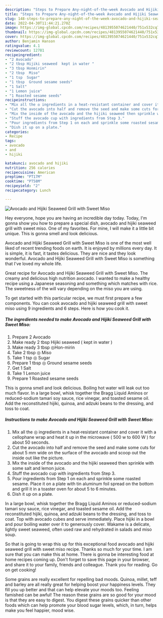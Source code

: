 ```yaml
---
description: "Steps to Prepare Any-night-of-the-week Avocado and Hijiki Seaweed Grill with Sweet Miso"
title: "Steps to Prepare Any-night-of-the-week Avocado and Hijiki Seaweed Grill with Sweet Miso"
slug: 148-steps-to-prepare-any-night-of-the-week-avocado-and-hijiki-seaweed-grill-with-sweet-miso
date: 2022-04-30T11:44:21.270Z
image: https://img-global.cpcdn.com/recipes/4813955074621440/751x532cq70/avocado-and-hijiki-seaweed-grill-with-sweet-miso-recipe-main-photo.jpg
thumbnail: https://img-global.cpcdn.com/recipes/4813955074621440/751x532cq70/avocado-and-hijiki-seaweed-grill-with-sweet-miso-recipe-main-photo.jpg
cover: https://img-global.cpcdn.com/recipes/4813955074621440/751x532cq70/avocado-and-hijiki-seaweed-grill-with-sweet-miso-recipe-main-photo.jpg
author: Benjamin Hanson
ratingvalue: 4.1
reviewcount: 12781
recipeingredient:
- "2 Avocado"
- "2 tbsp Hijiki seaweed  kept in water "
- "3 tbsp Honmirin"
- "2 tbsp  Miso"
- "1 tsp  Sugar"
- "1 tbsp  Ground sesame seeds"
- "1 Salt"
- "1 Lemon juice"
- "1 Roasted sesame seeds"
recipeinstructions:
- "Mix all the ◎ ingredients in a heat‐resistant container and cover it with a cellophane wrap and heat it up in the microwave ( 500 w to 600 W ) for about 50 seconds."
- "Cut the avocado into half and remove the seed and make some cuts for about 5 mm wide on the surface of the avocado and scoop out the inside out like the picture."
- "Mix the inside of the avocado and the hijiki seaweed then sprinkle with some salt and lemon juice."
- "Stuff the avocado cup with ingredients from Step 3."
- "Pour ingredients from Step 1 on each and sprinkle some roasted sesame. Place it on a plate with tin aluminum foil spread on the bottom and grill it in a toaster oven for about 5 to 6 minutes."
- "Dish it up on a plate."
categories:
- Recipe
tags:
- avocado
- and
- hijiki

katakunci: avocado and hijiki 
nutrition: 256 calories
recipecuisine: American
preptime: "PT17M"
cooktime: "PT58M"
recipeyield: "2"
recipecategory: Lunch

---
```



![Avocado and Hijiki Seaweed Grill with Sweet Miso](https://img-global.cpcdn.com/recipes/4813955074621440/751x532cq70/avocado-and-hijiki-seaweed-grill-with-sweet-miso-recipe-main-photo.jpg)

Hey everyone, hope you are having an incredible day today. Today, I'm gonna show you how to prepare a special dish, avocado and hijiki seaweed grill with sweet miso. One of my favorites. For mine, I will make it a little bit unique. This is gonna smell and look delicious.

Avocado and Hijiki Seaweed Grill with Sweet Miso is one of the most well liked of recent trending foods on earth. It is enjoyed by millions every day. It is simple, it is fast, it tastes delicious. They are nice and they look wonderful. Avocado and Hijiki Seaweed Grill with Sweet Miso is something that I've loved my whole life.

Great recipe for Avocado and Hijiki Seaweed Grill with Sweet Miso. The creamy and delicious high nutrition avocado. I wanted to make a healthy recipe using a Japanese seasoning and something which matches with rice. The sweetness of the will vary depending on the miso you are using.


To get started with this particular recipe, we must first prepare a few components. You can cook avocado and hijiki seaweed grill with sweet miso using 9 ingredients and 6 steps. Here is how you cook it.

<!--inarticleads1-->

##### The ingredients needed to make Avocado and Hijiki Seaweed Grill with Sweet Miso:

1. Prepare 2 Avocado
1. Make ready 2 tbsp Hijiki seaweed ( kept in water )
1. Make ready 3 tbsp ◎Hon-mirin
1. Take 2 tbsp ◎ Miso
1. Take 1 tsp ◎ Sugar
1. Prepare 1 tbsp ◎ Ground sesame seeds
1. Get 1 Salt
1. Take 1 Lemon juice
1. Prepare 1 Roasted sesame seeds


This is gonna smell and look delicious. Boiling hot water will leak out too much flavor. In a large bowl, whisk together the Bragg Liquid Aminos or reduced-sodium tamari soy sauce, rice vinegar, and toasted sesame oil. Add the reconstituted hijiki, quinoa, and adzuki beans to the dressing, and toss to coat. 

<!--inarticleads2-->

##### Instructions to make Avocado and Hijiki Seaweed Grill with Sweet Miso:

1. Mix all the ◎ ingredients in a heat‐resistant container and cover it with a cellophane wrap and heat it up in the microwave ( 500 w to 600 W ) for about 50 seconds.
1. Cut the avocado into half and remove the seed and make some cuts for about 5 mm wide on the surface of the avocado and scoop out the inside out like the picture.
1. Mix the inside of the avocado and the hijiki seaweed then sprinkle with some salt and lemon juice.
1. Stuff the avocado cup with ingredients from Step 3.
1. Pour ingredients from Step 1 on each and sprinkle some roasted sesame. Place it on a plate with tin aluminum foil spread on the bottom and grill it in a toaster oven for about 5 to 6 minutes.
1. Dish it up on a plate.


In a large bowl, whisk together the Bragg Liquid Aminos or reduced-sodium tamari soy sauce, rice vinegar, and toasted sesame oil. Add the reconstituted hijiki, quinoa, and adzuki beans to the dressing, and toss to coat. Top with avocado cubes and serve immediately. Place hijiki in a bowl and pour boiling water over it to generously cover. Wakame is a delicate, lightly sweet seaweed, often used raw and rehydrated in salads and miso soup. 

So that is going to wrap this up for this exceptional food avocado and hijiki seaweed grill with sweet miso recipe. Thanks so much for your time. I am sure that you can make this at home. There is gonna be interesting food at home recipes coming up. Don't forget to save this page in your browser, and share it to your family, friends and colleague. Thank you for reading. Go on get cooking!

Some grains are really excellent for repelling bad moods. Quinoa, millet, teff and barley are all really great for helping boost your happiness levels. They fill you up better and that can help elevate your moods too. Feeling famished can be awful! The reason these grains are so good for your mood is that they are easy to digest. You digest these grains quicker than other foods which can help promote your blood sugar levels, which, in turn, helps make you feel happier, mood wise.
